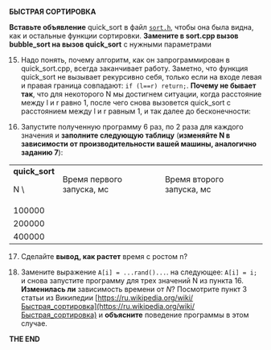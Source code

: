 **БЫСТРАЯ СОРТИРОВКА**

**Вставьте объявление** quick_sort в файл [`sort.h`](./sort/sort.h), чтобы она была видна, как и остальные функции сортировки. **Замените в sort.cpp вызов bubble_sort на вызов quick_sort** с нужными параметрами


15. Надо понять, почему алгоритм, как он запрограммирован в quick_sort.cpp, всегда заканчивает работу. Заметно, что функция quick_sort не вызывает рекурсивно себя, только если на входе левая и правая граница совпадают: `if (l==r) return;`. **Почему не бывает так**, что для некоторого N мы достигнем ситуации, когда расстояние между l и r равно 1, после чего снова вызовется quick_sort с расстоянием между l и r равным 1, и так далее до бесконечности:

16. Запустите полученную программу 6 раз, по 2 раза для каждого значения  и **заполните следующую таблицу** (**изменяйте N в зависимости от производительности вашей машины, аналогично заданию 7**):

<table>
  <tr>
   <td>
<strong>quick_sort</strong>
<p>
N \

   </td>
   <td>Время первого запуска, мс
   </td>
   <td>Время второго запуска, мс
   </td>
  </tr>
  <tr>
   <td>100000
   </td>
   <td>
   </td>
   <td>
   </td>
  </tr>
  <tr>
   <td>200000
   </td>
   <td>
   </td>
   <td>
   </td>
  </tr>
  <tr>
   <td>400000
   </td>
   <td>
   </td>
   <td>
   </td>
  </tr>
</table>


17. Сделайте **вывод, как растет** время с ростом n?

18. Замените выражение `A[i] = ...rand()...`. на следующее: `A[i] = i;` и снова запустите программу для трех значений N из пункта 16. **Изменилась ли** зависимость времени от _N_? Посмотрите пункт 3 статьи из Википедии [https://ru.wikipedia.org/wiki/Быстрая_сортировка](https://ru.wikipedia.org/wiki/Быстрая_сортировка) и **объясните** поведение программы в этом случае.

**THE END**
